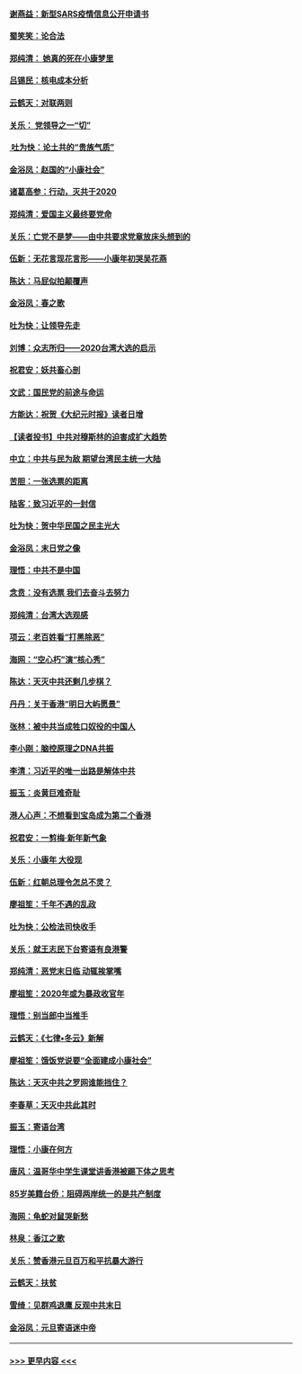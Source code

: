 #### [谢燕益：新型SARS疫情信息公开申请书](../pages/nsc993/n11808840.md?t=01212031) 
#### [蜀笑笑：论合法](../pages/nsc993/n11808064.md?t=01212031) 
#### [郑纯清： 她真的死在小康梦里](../pages/nsc993/n11806623.md?t=01212031) 
#### [吕锡民：核电成本分析](../pages/nsc993/n11806284.md?t=01212031) 
#### [云鹤天：对联两则](../pages/nsc993/n11805957.md?t=01212031) 
#### [关乐： 党领导之一“切”](../pages/nsc993/n11804505.md?t=01212031) 
#### [ 吐为快：论土共的“贵族气质”](../pages/nsc993/n11804490.md?t=01212031) 
#### [金浴凤：赵国的“小康社会”](../pages/nsc993/n11804452.md?t=01212031) 
#### [诸葛高参：行动，灭共于2020](../pages/nsc993/n11804120.md?t=01212031) 
#### [郑纯清：爱国主义最终要党命](../pages/nsc993/n11802197.md?t=01212031) 
#### [关乐：亡党不是梦——由中共要求党章放床头想到的](../pages/nsc993/n11802156.md?t=01212031) 
#### [伍新：无花言现花言形——小康年初哭吴花燕](../pages/nsc993/n11800044.md?t=01212031) 
#### [陈达：马屁似拍颠覆声](../pages/nsc993/n11800010.md?t=01212031) 
#### [金浴凤：春之歌](../pages/nsc993/n11797687.md?t=01212031) 
#### [吐为快：让领导先走](../pages/nsc993/n11797512.md?t=01212031) 
#### [刘博：众志所归——2020台湾大选的启示](../pages/nsc993/n11796878.md?t=01212031) 
#### [祝君安：妖共畜心剖](../pages/nsc993/n11794273.md?t=01212031) 
#### [文武：国民党的前途与命运](../pages/nsc993/n11794198.md?t=01212031) 
#### [方能达：祝贺《大纪元时报》读者日增](../pages/nsc993/n11793807.md?t=01212031) 
#### [【读者投书】中共对穆斯林的迫害成扩大趋势](../pages/nsc993/n11791371.md?t=01212031) 
#### [中立：中共与民为敌 期望台湾民主统一大陆](../pages/nsc993/n11790392.md?t=01212031) 
#### [苦胆：一张选票的距离](../pages/nsc993/n11788914.md?t=01212031) 
#### [陆客：致习近平的一封信](../pages/nsc993/n11788867.md?t=01212031) 
#### [吐为快：贺中华民国之民主光大](../pages/nsc993/n11788618.md?t=01212031) 
#### [金浴凤：末日党之像](../pages/nsc993/n11787475.md?t=01212031) 
#### [理悟：中共不是中国](../pages/nsc993/n11787463.md?t=01212031) 
#### [念贲：没有选票  我们去奋斗去努力](../pages/nsc993/n11787398.md?t=01212031) 
#### [郑纯清：台湾大选观感](../pages/nsc993/n11786210.md?t=01212031) 
#### [项云：老百姓看“打黑除恶”](../pages/nsc993/n11785398.md?t=01212031) 
#### [海网：“空心朽”演“核心秀”](../pages/nsc993/n11783874.md?t=01212031) 
#### [陈达：天灭中共还剩几步棋？](../pages/nsc993/n11783719.md?t=01212031) 
#### [丹丹：关于香港“明日大屿愿景”](../pages/nsc993/n11783273.md?t=01212031) 
#### [张林：被中共当成牲口奴役的中国人](../pages/nsc993/n11782397.md?t=01212031) 
#### [李小刚：脑控原理之DNA共振](../pages/nsc993/n11780962.md?t=01212031) 
#### [李清：习近平的唯一出路是解体中共](../pages/nsc993/n11780866.md?t=01212031) 
#### [振玉：炎黄巨难奇耻](../pages/nsc993/n11779632.md?t=01212031) 
#### [港人心声：不想看到宝岛成为第二个香港](../pages/nsc993/n11778817.md?t=01212031) 
#### [祝君安：一剪梅‧新年新气象](../pages/nsc993/n11776340.md?t=01212031) 
#### [关乐：小康年 大役现](../pages/nsc993/n11774213.md?t=01212031) 
#### [伍新：红朝总理令怎总不灵？](../pages/nsc993/n11770813.md?t=01212031) 
#### [廖祖笙：千年不遇的乱政](../pages/nsc993/n11770373.md?t=01212031) 
#### [吐为快：公检法司快收手](../pages/nsc993/n11770359.md?t=01212031) 
#### [关乐：就王志民下台寄语有良港警](../pages/nsc993/n11769903.md?t=01212031) 
#### [郑纯清：恶党末日临 动辄挨掌嘴](../pages/nsc993/n11769356.md?t=01212031) 
#### [廖祖笙：2020年或为暴政收官年](../pages/nsc993/n11768216.md?t=01212031) 
#### [理悟：别当郎中当推手](../pages/nsc993/n11768243.md?t=01212031) 
#### [云鹤天：《七律▪冬云》新解](../pages/nsc993/n11768204.md?t=01212031) 
#### [廖祖笙：饿饭党说要“全面建成小康社会”](../pages/nsc993/n11767482.md?t=01212031) 
#### [陈达：天灭中共之罗网谁能挡住？](../pages/nsc993/n11767465.md?t=01212031) 
#### [李春草：天灭中共此其时](../pages/nsc993/n11767452.md?t=01212031) 
#### [振玉：寄语台湾](../pages/nsc993/n11767432.md?t=01212031) 
#### [理悟：小康在何方](../pages/nsc993/n11767394.md?t=01212031) 
#### [唐风：温哥华中学生课堂讲香港被踢下体之思考](../pages/nsc993/n11766848.md?t=01212031) 
#### [85岁美籍台侨：阻碍两岸统一的是共产制度](../pages/nsc993/n11765043.md?t=01212031) 
#### [海网：龟蛇对鼠哭新愁](../pages/nsc993/n11764895.md?t=01212031) 
#### [林泉：香江之歌](../pages/nsc993/n11764415.md?t=01212031) 
#### [关乐：赞香港元旦百万和平抗暴大游行](../pages/nsc993/n11764382.md?t=01212031) 
#### [云鹤天：扶贫](../pages/nsc993/n11764245.md?t=01212031) 
#### [雪绮：见群鸡退鹰  反观中共末日](../pages/nsc993/n11762112.md?t=01212031) 
#### [金浴凤：元旦寄语迷中帝](../pages/nsc993/n11761788.md?t=01212031) 

----
#### [ >>> 更早内容 <<< ](../indexes/nsc993-earlier.md)
